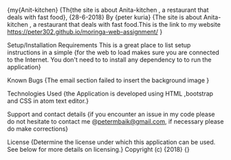 {my{Anit-kitchen}
{Th{the site is about Anita-kitchen , a restaurant that deals with fast food}, {28-6-2018}
By {peter kuria}
{The site is about Anita-kitchen , a restaurant that deals with fast food.This is the link to my website https://peter302.github.io/moringa-web-assignment/ }

Setup/Installation Requirements
This is a great place
to list setup instructions
in a simple
{for the web to load makes sure you are connected to the Internet. You don't need to to install any dependency to to run the application}

Known Bugs
{The email section failed to insert the background image }

Technologies Used
{the Application is developed using HTML ,bootstrap and CSS in atom text editor.}

Support and contact details
{if you encounter an issue in my code please do not hesitate to contact me @petermbaik@gmail.com, if necessary please do make corrections}

License
{Determine the license under which this application can be used. See below for more details on licensing.} Copyright (c) {2018} {}
